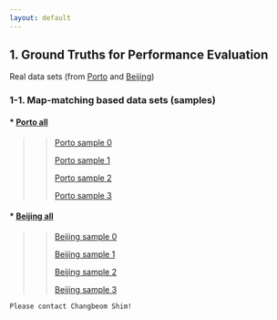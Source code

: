 ```yaml
---
layout: default
---
```


## 1. Ground Truths for Performance Evaluation

Real data sets (from <a href='https://www.kaggle.com/c/pkdd-15-predict-taxi-service-trajectory-i/overview'>Porto</a> and <a href='https://www.microsoft.com/en-us/research/publication/geolife-gps-trajectory-dataset-user-guide/'>Beijing</a>)

### 1-1. Map-matching based data sets (samples)
#### * [Porto all](./output/p_trend_all.html)

>>  [Porto sample 0](./output/p_truth_0.html)
>> 
>>  [Porto sample 1](./output/p_truth_1.html)
>> 
>> [Porto sample 2](./output/p_truth_2.html)
>> 
>>  [Porto sample 3](./output/p_truth_3.html)
>>

#### * [Beijing all](./output/b_trend_all.html)

>> [Beijing sample 0](./output/b_truth_0.html)
>> 
>> [Beijing sample 1](./output/b_truth_1.html)
>> 
>> [Beijing sample 2](./output/b_truth_2.html)
>> 
>> [Beijing sample 3](./output/b_truth_3.html)
>>


```
Please contact Changbeom Shim!
```

